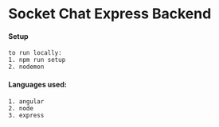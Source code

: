 # Socket Chat Express Backend

#### Setup
```
to run locally:
1. npm run setup
2. nodemon
```

#### Languages used:
```
1. angular
2. node
3. express
```
